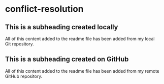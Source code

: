 # conflict-resolution

## This is a subheading created locally

All of this content added to the readme file has been added from my local Git repository.

## This is a subheading created on GitHub

All of this content added to the readme file has been added from my remote GitHub repository.
